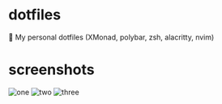 # dotfiles
📂 My personal dotfiles (XMonad, polybar, zsh, alacritty, nvim)

# screenshots


![one](https://ibb.co/z2HFJTg)
![two](https://ibb.co/dg7mg6f)
![three](https://ibb.co/fQmhNZX)
